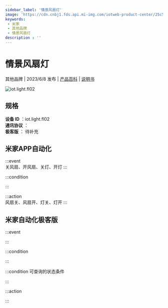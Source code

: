 ```yaml
---
sidebar_label: '情景风扇灯'
image: 'https://cdn.cnbj1.fds.api.mi-img.com/iotweb-product-center/25c5a76a3aecaa0a84fbed74d1479884_1681283619547.png?GalaxyAccessKeyId=AKVGLQWBOVIRQ3XLEW&Expires=9223372036854775807&Signature=4+lUrqOvWnUWKHOVZtr+Ac/NfKY='
keywords: 
 - 米家
 - 其他品牌
 - 情景风扇灯
description : ''
---
```

# 情景风扇灯

其他品牌 | 2023/6/8 发布 | [产品百科](https://home.mi.com/webapp/content/baike/product/index.html?model=iot.light.fl02/) | [说明书](https://home.mi.com/views/introduction.html?model=iot.light.fl02&region=cn)

![iot.light.fl02](https://cdn.cnbj1.fds.api.mi-img.com/iotweb-product-center/25c5a76a3aecaa0a84fbed74d1479884_1681283619547.png?GalaxyAccessKeyId=AKVGLQWBOVIRQ3XLEW&Expires=9223372036854775807&Signature=4+lUrqOvWnUWKHOVZtr+Ac/NfKY=)

## 规格  
> 
**设备 ID** ：iot.light.fl02  
**通讯协议** ：  
**极客版**  ： 待补充 


## 米家APP自动化  

:::event  
关风扇、开风扇、关灯、开灯
:::

:::condition  

:::

:::action   
风扇关、风扇开、灯关、灯开
:::

## 米家自动化极客版  

:::event  

:::

:::condition  

:::

:::condition 可查询的状态条件  

:::

:::action  

:::

        
